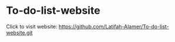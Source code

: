 # To-do-list-website

Click to visit website: https://github.com/Latifah-Alamer/To-do-list-website.git
